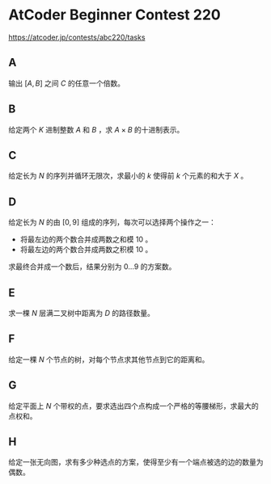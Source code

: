 # AtCoder Beginner Contest 220

https://atcoder.jp/contests/abc220/tasks

## A

输出 $[A, B]$ 之间 $C$ 的任意一个倍数。

## B

给定两个 $K$ 进制整数 $A$ 和 $B$ ，求 $A \times B$ 的十进制表示。

## C

给定长为 $N$ 的序列并循环无限次，求最小的 $k$ 使得前 $k$ 个元素的和大于 $X$ 。

## D

给定长为 $N$ 的由 $[0, 9]$ 组成的序列，每次可以选择两个操作之一：

- 将最左边的两个数合并成两数之和模 $10$ 。
- 将最左边的两个数合并成两数之积模 $10$ 。

求最终合并成一个数后，结果分别为 $0 \dots 9$ 的方案数。

## E

求一棵 $N$ 层满二叉树中距离为 $D$ 的路径数量。

## F

给定一棵 $N$ 个节点的树，对每个节点求其他节点到它的距离和。

## G

给定平面上 $N$ 个带权的点，要求选出四个点构成一个严格的等腰梯形，求最大的点权和。

## H

给定一张无向图，求有多少种选点的方案，使得至少有一个端点被选的边的数量为偶数。